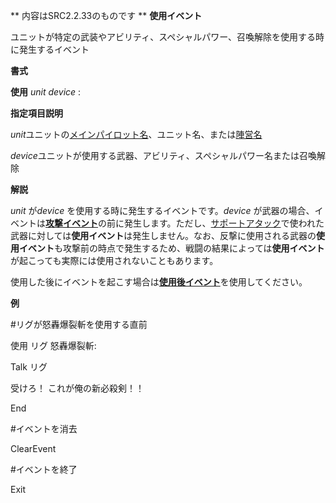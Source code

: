 ** 内容はSRC2.2.33のものです **
**使用イベント**

ユニットが特定の武装やアビリティ、スペシャルパワー、召喚解除を使用する時に発生するイベント

**書式**

**使用** *unit device* :

**指定項目説明**

*unit*ユニットの[メインパイロット名](メインパイロット名.md)、ユニット名、または[陣営名](陣営名.md)

*device*ユニットが使用する武器、アビリティ、スペシャルパワー名または召喚解除

**解説**

*unit* が*device* を使用する時に発生するイベントです。*device* が武器の場合、イベントは[**攻撃イベント**](攻撃イベント.md)の前に発生します。ただし、[サポートアタック](サポートアタック.md)で使われた武器に対しては**使用イベント**は発生しません。なお、反撃に使用される武器の**使用イベント**も攻撃前の時点で発生するため、戦闘の結果によっては**使用イベント**が起こっても実際には使用されないこともあります。

使用した後にイベントを起こす場合は[**使用後イベント**](使用後イベント.md)を使用してください。

**例**

#リグが怒轟爆裂斬を使用する直前

使用 リグ 怒轟爆裂斬:

Talk リグ

受けろ！ これが俺の新必殺剣！！

End

#イベントを消去

ClearEvent

#イベントを終了

Exit
